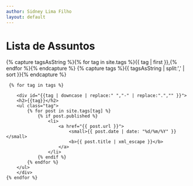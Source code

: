 ```yaml
---
author: Sidney Lima Filho
layout: default
---
```


<h1> Lista de Assuntos </h1>
<div class="tag-list">
    
{% capture tagsAsString %}{% for tag in site.tags %}{{ tag | first }},{% endfor %}{% endcapture %}
{% capture tags %}{{ tagsAsString | split:',' | sort }}{% endcapture %}

     {% for tag in tags %} 
       
        <div id="{{tag | downcase | replace:" ","-" | replace:".","" }}">
        <h2>{{tag}}</h2>
        <ul class="tag">       
            {% for post in site.tags[tag] %} 
                {% if post.published %}
                    <li>
                        <a href="{{ post.url }}">                   
                            <small>{{ post.date | date: "%d/%m/%Y" }}</small>                                       
                            <b>{{ post.title | xml_escape }}</b>                    
                        </a>                        
                    </li>
                {% endif %}                
            {% endfor %} 
        </ul>  
        </div>         
    {% endfor %}   
</div>